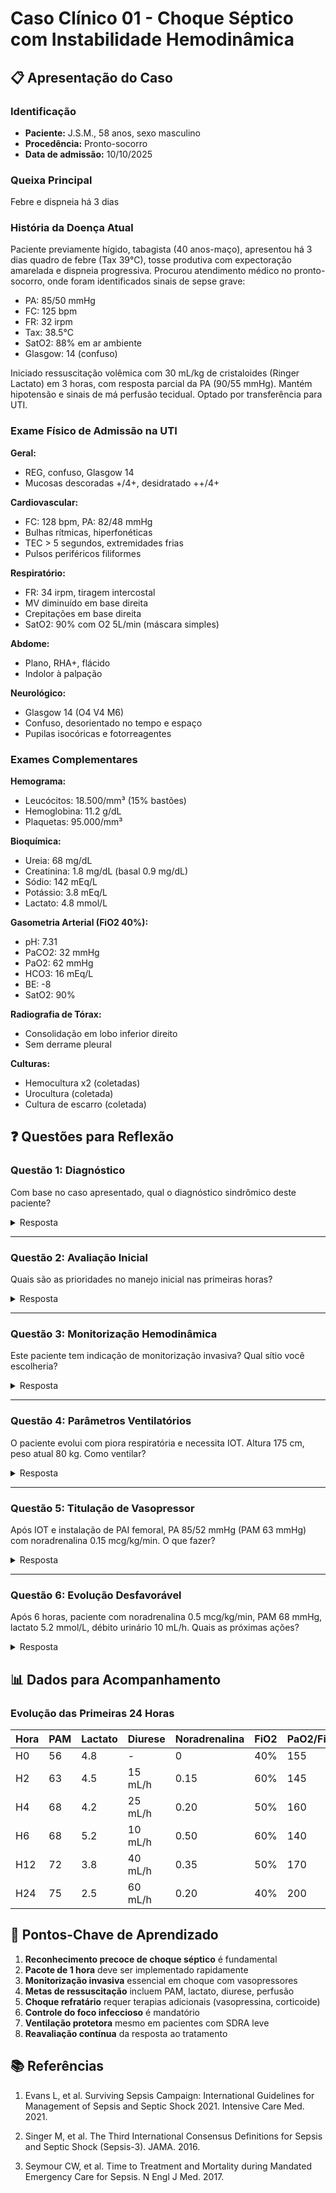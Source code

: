 # Caso Clínico 01 - Choque Séptico com Instabilidade Hemodinâmica

## 📋 Apresentação do Caso

### Identificação
- **Paciente:** J.S.M., 58 anos, sexo masculino
- **Procedência:** Pronto-socorro
- **Data de admissão:** 10/10/2025

### Queixa Principal
Febre e dispneia há 3 dias

### História da Doença Atual

Paciente previamente hígido, tabagista (40 anos-maço), apresentou há 3 dias quadro de febre (Tax 39°C), tosse produtiva com expectoração amarelada e dispneia progressiva. Procurou atendimento médico no pronto-socorro, onde foram identificados sinais de sepse grave:

- PA: 85/50 mmHg
- FC: 125 bpm  
- FR: 32 irpm
- Tax: 38.5°C
- SatO2: 88% em ar ambiente
- Glasgow: 14 (confuso)

Iniciado ressuscitação volêmica com 30 mL/kg de cristaloides (Ringer Lactato) em 3 horas, com resposta parcial da PA (90/55 mmHg). Mantém hipotensão e sinais de má perfusão tecidual. Optado por transferência para UTI.

### Exame Físico de Admissão na UTI

**Geral:**
- REG, confuso, Glasgow 14
- Mucosas descoradas +/4+, desidratado ++/4+

**Cardiovascular:**
- FC: 128 bpm, PA: 82/48 mmHg
- Bulhas rítmicas, hiperfonéticas
- TEC > 5 segundos, extremidades frias
- Pulsos periféricos filiformes

**Respiratório:**
- FR: 34 irpm, tiragem intercostal
- MV diminuído em base direita
- Crepitações em base direita
- SatO2: 90% com O2 5L/min (máscara simples)

**Abdome:**
- Plano, RHA+, flácido
- Indolor à palpação

**Neurológico:**
- Glasgow 14 (O4 V4 M6)
- Confuso, desorientado no tempo e espaço
- Pupilas isocóricas e fotorreagentes

### Exames Complementares

**Hemograma:**
- Leucócitos: 18.500/mm³ (15% bastões)
- Hemoglobina: 11.2 g/dL
- Plaquetas: 95.000/mm³

**Bioquímica:**
- Ureia: 68 mg/dL
- Creatinina: 1.8 mg/dL (basal 0.9 mg/dL)
- Sódio: 142 mEq/L
- Potássio: 3.8 mEq/L
- Lactato: 4.8 mmol/L

**Gasometria Arterial (FiO2 40%):**
- pH: 7.31
- PaCO2: 32 mmHg
- PaO2: 62 mmHg
- HCO3: 16 mEq/L
- BE: -8
- SatO2: 90%

**Radiografia de Tórax:**
- Consolidação em lobo inferior direito
- Sem derrame pleural

**Culturas:**
- Hemocultura x2 (coletadas)
- Urocultura (coletada)
- Cultura de escarro (coletada)

## ❓ Questões para Reflexão

### Questão 1: Diagnóstico
Com base no caso apresentado, qual o diagnóstico sindrômico deste paciente?

<details>
<summary>Resposta</summary>

**Diagnóstico: CHOQUE SÉPTICO DE FOCO PULMONAR**

**Justificativa:**
- Preenche critérios de sepse-3:
  - SOFA ≥ 2 (cardiovascular, respiratório, renal, neurológico)
  - Suspeita de infecção (pneumonia)
  
- Preenche critérios de choque séptico:
  - Necessidade de vasopressores para manter PAM ≥ 65 mmHg
  - Lactato > 2 mmol/L (4.8 mmol/L) após ressuscitação volêmica

**Foco:** Pneumonia comunitária (consolidação em RX, sintomas respiratórios)

**Gravidade:** Alto risco (SOFA elevado, disfunção multiorgânica)
</details>

---

### Questão 2: Avaliação Inicial
Quais são as prioridades no manejo inicial nas primeiras horas?

<details>
<summary>Resposta</summary>

**Pacote de 1 hora (Surviving Sepsis Campaign):**

1. **Coleta de culturas** (antes de ATB) ✓ Já realizado
2. **Antibioticoterapia empírica** 
   - Urgente (dentro de 1h do reconhecimento)
   - Cobertura para PAC grave: Ceftriaxone + Azitromicina ou Levofloxacino
   
3. **Ressuscitação volêmica**
   - Já recebeu 30 mL/kg ✓
   - Avaliar responsividade a fluidos antes de novo bolus
   - Considerar ecocardiografia à beira-leito
   
4. **Vasopressor**
   - Noradrenalina (1ª escolha)
   - Acesso venoso central
   - Meta: PAM ≥ 65 mmHg
   - **IMPORTANTE: Necessário monitorização hemodinâmica invasiva**
   
5. **Mensuração de lactato**
   - Lactato inicial: 4.8 mmol/L ✓
   - Repetir em 2-4h (meta: redução ≥ 10%)

6. **Suporte de O2**
   - PaO2/FiO2 = 155 mmHg (SDRA leve/moderada)
   - Considerar VNI ou intubação conforme evolução
</details>

---

### Questão 3: Monitorização Hemodinâmica
Este paciente tem indicação de monitorização invasiva? Qual sítio você escolheria?

<details>
<summary>Resposta</summary>

**SIM, há indicação clara:**

**Indicações presentes:**
- Choque séptico com necessidade de vasopressores
- Instabilidade hemodinâmica grave (PA 82/48 mmHg)
- Necessidade de gasometrias arteriais seriadas
- Avaliação de perfusão tecidual (lactato)

**Escolha do sítio:**

**Opção 1 (preferencial): ARTÉRIA FEMORAL**
- Vantagens:
  - Maior calibre e fluxo
  - Menor taxa de falha
  - Menor tempo de procedimento em paciente grave
  - Valores mais confiáveis em choque
- Desvantagens:
  - Mobilidade reduzida
  - Maior risco teórico de infecção

**Opção 2: ARTÉRIA RADIAL**
- Realizar Teste de Allen primeiro
- Vantagens: conforto, mobilização
- Desvantagens: menor calibre, maior taxa de falha em choque

**Decisão:** Femoral seria preferível neste caso agudo grave. Pode-se considerar trocar para radial após estabilização.
</details>

---

### Questão 4: Parâmetros Ventilatórios
O paciente evolui com piora respiratória e necessita IOT. Altura 175 cm, peso atual 80 kg. Como ventilar?

<details>
<summary>Resposta</summary>

**Estratégia de Ventilação Protetora:**

**Cálculos:**
- Peso Predito (PBW): 50 + 0.91 × (175 - 152.4) = 70.5 kg
- Volume Corrente Alvo: 70.5 × 6 = 423 mL

**Parâmetros Iniciais Sugeridos:**
- Modo: Volume Controlado ou Pressão Controlada
- VC: 420-450 mL (6 mL/kg PBW)
- FR: 20-24 irpm (ajustar conforme PaCO2)
- FiO2: 60% (titular conforme SpO2)
- PEEP: 8-10 cmH2O (conforme tabela ARDSNet)
- Fluxo: 60 L/min

**Metas:**
- Pplat < 30 cmH2O
- Driving Pressure < 15 cmH2O
- pH > 7.20 (aceitar hipercapnia permissiva)
- SpO2: 88-95%
- PaO2: 55-80 mmHg

**Justificativa:**
- PaO2/FiO2 = 155 mmHg → SDRA leve a moderada
- Ventilação protetora reduz mortalidade
- Evitar volutrauma e barotrauma
</details>

---

### Questão 5: Titulação de Vasopressor
Após IOT e instalação de PAI femoral, PA 85/52 mmHg (PAM 63 mmHg) com noradrenalina 0.15 mcg/kg/min. O que fazer?

<details>
<summary>Resposta</summary>

**Avaliação da situação:**
- PAM atual: 63 mmHg (meta: ≥ 65 mmHg)
- Dose de noradrenalina: 0.15 mcg/kg/min (dose baixa-moderada)
- Lactato inicial: 4.8 mmol/L (deve ser reavaliado)

**Conduta:**

1. **Avaliar responsividade a fluidos:**
   - Variação de pressão de pulso (ΔPP)
   - Teste de elevação passiva de pernas
   - Ecocardiografia (VTI aórtico)
   - Se responsivo → bolus adicional 250-500 mL
   
2. **Titular noradrenalina:**
   - Aumentar dose: 0.20-0.25 mcg/kg/min
   - Meta: PAM ≥ 65 mmHg
   - Monitorar lactato em 2-4h
   
3. **Considerar vasopressina:**
   - Se noradrenalina > 0.25-0.5 mcg/kg/min
   - Dose: 0.03-0.04 U/min (fixo, não titular)
   - Efeito poupador de noradrenalina
   
4. **Avaliar necessidade de corticoide:**
   - Hidrocortisona 200 mg/dia se choque refratário
   - Considerar se noradrenalina > 0.25 mcg/kg/min

5. **Monitorização contínua:**
   - Débito urinário
   - Lactato seriado
   - Perfusão periférica
   - Estado mental
</details>

---

### Questão 6: Evolução Desfavorável
Após 6 horas, paciente com noradrenalina 0.5 mcg/kg/min, PAM 68 mmHg, lactato 5.2 mmol/L, débito urinário 10 mL/h. Quais as próximas ações?

<details>
<summary>Resposta</summary>

**Análise:**
- Choque persistente/refratário
- Dose alta de noradrenalina (0.5 mcg/kg/min)
- Lactato em AUMENTO (má perfusão persistente)
- Oligúria (IRA)

**Ações prioritárias:**

1. **Otimizar ressuscitação:**
   - Reavaliar status volêmico (ecocardiografia)
   - Considerar novo bolus se responsivo
   - Verificar se há perdas ocultas (sangramento, terceiro espaço)

2. **Adicionar segunda droga vasoativa:**
   - **Vasopressina 0.03-0.04 U/min** (1ª escolha)
   - Alternativa: Adrenalina 0.05-0.2 mcg/kg/min

3. **Corticoide:**
   - **Hidrocortisona 50 mg 6/6h** ou 200 mg/dia em infusão contínua
   - Indicado em choque refratário

4. **Procurar foco não controlado:**
   - Reavaliação clínica completa
   - Considerar TC de tórax (complicações da pneumonia?)
   - Avaliar outros focos (abdominal, urinário)
   - Drenagem de coleções se presentes

5. **Suporte renal:**
   - Otimizar perfusão
   - Evitar nefrotóxicos
   - Preparar para eventual TSR

6. **Considerar ecocardiografia:**
   - Avaliar função cardíaca
   - Disfunção miocárdica séptica?
   - Hipovolemia vs. disfunção VE
   - Considerar dobutamina se FE < 40% e débito baixo

7. **Reavaliar metas:**
   - PAM pode precisar ser > 65 mmHg em alguns pacientes
   - Avaliar perfusão orgânica (lactato, diurese, estado mental)
</details>

## 📊 Dados para Acompanhamento

### Evolução das Primeiras 24 Horas

| Hora | PAM | Lactato | Diurese | Noradrenalina | FiO2 | PaO2/FiO2 |
|------|-----|---------|---------|---------------|------|-----------|
| H0 | 56 | 4.8 | - | 0 | 40% | 155 |
| H2 | 63 | 4.5 | 15 mL/h | 0.15 | 60% | 145 |
| H4 | 68 | 4.2 | 25 mL/h | 0.20 | 50% | 160 |
| H6 | 68 | 5.2 | 10 mL/h | 0.50 | 60% | 140 |
| H12 | 72 | 3.8 | 40 mL/h | 0.35 | 50% | 170 |
| H24 | 75 | 2.5 | 60 mL/h | 0.20 | 40% | 200 |

## 🎯 Pontos-Chave de Aprendizado

1. **Reconhecimento precoce de choque séptico** é fundamental
2. **Pacote de 1 hora** deve ser implementado rapidamente
3. **Monitorização invasiva** essencial em choque com vasopressores
4. **Metas de ressuscitação** incluem PAM, lactato, diurese, perfusão
5. **Choque refratário** requer terapias adicionais (vasopressina, corticoide)
6. **Controle do foco infeccioso** é mandatório
7. **Ventilação protetora** mesmo em pacientes com SDRA leve
8. **Reavaliação contínua** da resposta ao tratamento

## 📚 Referências

1. Evans L, et al. Surviving Sepsis Campaign: International Guidelines for Management of Sepsis and Septic Shock 2021. Intensive Care Med. 2021.

2. Singer M, et al. The Third International Consensus Definitions for Sepsis and Septic Shock (Sepsis-3). JAMA. 2016.

3. Seymour CW, et al. Time to Treatment and Mortality during Mandated Emergency Care for Sepsis. N Engl J Med. 2017.
